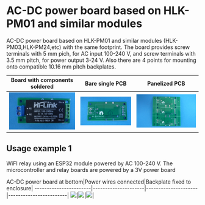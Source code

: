 
# AC-DC power board based on HLK-PM01 and similar modules


AC-DC power board based on HLK-PM01 and similar modules (HLK-PM03,HLK-PM24,etc) with the same footprint. The board provides screw terminals with 5 mm pich, for AC input 100-240 V, and screw terminals with 3.5 mm pitch, for power output 3-24 V. Also there are 4 points for mounting onto compatible 10.16 mm pitch backplates.


Board with components soldered                                             |Bare single PCB|Panelized PCB|
---------------------------------------------------------------------------|---------------|-------------|
![](/d-electronics/d00/assets/img/solderedterminals.jpg)|![](/d-electronics/d00/assets/img/barepcb.jpg)|![](/d-electronics/d00/assets/img/panel.jpg)


## Usage example 1

WiFI relay using an ESP32 module powered by AC 100-240 V. The microcontroller and relay boards are powered by a 3V power board

AC-DC power board at bottom|Power wires connected|Backplate fixed to enclosure|
-----------------------|---------------------|---------------------|------------------------|
![](/d-electronics/b00/assets/img/singlepoint.jpg)|![](/d-electronics/b00/assets/img/wiresconnection.jpg)|![](/d-electronics/b00/assets/img/boardfixed.jpg)|

